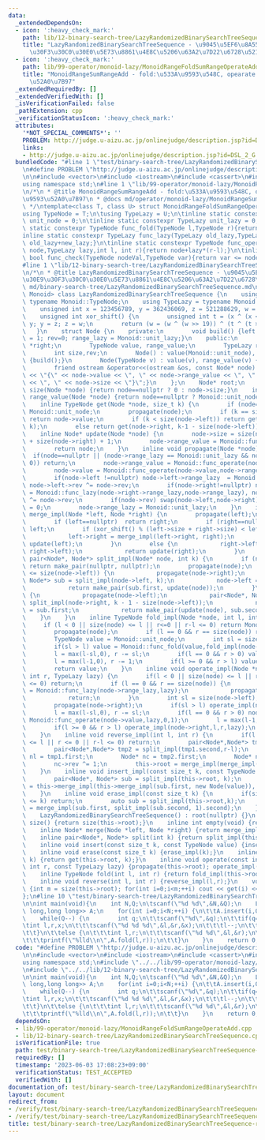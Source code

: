 ```yaml
---
data:
  _extendedDependsOn:
  - icon: ':heavy_check_mark:'
    path: lib/12-binary-search-tree/LazyRandomizedBinarySearchTreeSequence.cpp
    title: "LazyRandomizedBinarySearchTreeSequence - \u9045\u5EF6\u8A55\u4FA1\u30E9\
      \u30F3\u30C0\u30E0\u5E73\u8861\u4E8C\u5206\u63A2\u7D22\u6728\u5217"
  - icon: ':heavy_check_mark:'
    path: lib/99-operator/monoid-lazy/MonoidRangeFoldSumRangeOperateAdd.cpp
    title: "MonoidRangeSumRangeAdd - fold:\u533A\u9593\u548C, opearate:\u533A\u9593\
      \u52A0\u7B97"
  _extendedRequiredBy: []
  _extendedVerifiedWith: []
  _isVerificationFailed: false
  _pathExtension: cpp
  _verificationStatusIcon: ':heavy_check_mark:'
  attributes:
    '*NOT_SPECIAL_COMMENTS*': ''
    PROBLEM: http://judge.u-aizu.ac.jp/onlinejudge/description.jsp?id=DSL_2_G
    links:
    - http://judge.u-aizu.ac.jp/onlinejudge/description.jsp?id=DSL_2_G
  bundledCode: "#line 1 \"test/binary-search-tree/LazyRandomizedBinarySearchTreeSequence-rsqraq.test.cpp\"\
    \n#define PROBLEM \"http://judge.u-aizu.ac.jp/onlinejudge/description.jsp?id=DSL_2_G\"\
    \n\n#include <vector>\n#include <iostream>\n#include <cassert>\n#include <queue>\n\
    using namespace std;\n#line 1 \"lib/99-operator/monoid-lazy/MonoidRangeFoldSumRangeOperateAdd.cpp\"\
    \n/*\n * @title MonoidRangeSumRangeAdd - fold:\u533A\u9593\u548C, opearate:\u533A\
    \u9593\u52A0\u7B97\n * @docs md/operator/monoid-lazy/MonoidRangeSumRangeAdd.md\n\
    \ */\ntemplate<class T, class U> struct MonoidRangeFoldSumRangeOperateAdd {\n\t\
    using TypeNode = T;\n\tusing TypeLazy = U;\n\tinline static constexpr TypeNode\
    \ unit_node = 0;\n\tinline static constexpr TypeLazy unit_lazy = 0;\n\tinline\
    \ static constexpr TypeNode func_fold(TypeNode l,TypeNode r){return l+r;}\n\t\
    inline static constexpr TypeLazy func_lazy(TypeLazy old_lazy,TypeLazy new_lazy){return\
    \ old_lazy+new_lazy;}\n\tinline static constexpr TypeNode func_operate(TypeNode\
    \ node,TypeLazy lazy,int l, int r){return node+lazy*(r-l);}\n\tinline static constexpr\
    \ bool func_check(TypeNode nodeVal,TypeNode var){return var <= nodeVal;}\n};\n\
    #line 1 \"lib/12-binary-search-tree/LazyRandomizedBinarySearchTreeSequence.cpp\"\
    \n/*\n * @title LazyRandomizedBinarySearchTreeSequence - \u9045\u5EF6\u8A55\u4FA1\
    \u30E9\u30F3\u30C0\u30E0\u5E73\u8861\u4E8C\u5206\u63A2\u7D22\u6728\u5217\n * @docs\
    \ md/binary-search-tree/LazyRandomizedBinarySearchTreeSequence.md\n */\ntemplate<class\
    \ Monoid> class LazyRandomizedBinarySearchTreeSequence {\n    using TypeNode =\
    \ typename Monoid::TypeNode;\n    using TypeLazy = typename Monoid::TypeLazy;\n\
    \    unsigned int x = 123456789, y = 362436069, z = 521288629, w = 88675123;\n\
    \    unsigned int xor_shift() {\n        unsigned int t = (x ^ (x << 11)); x =\
    \ y; y = z; z = w;\n        return (w = (w ^ (w >> 19)) ^ (t ^ (t >> 8)));\n \
    \   }\n    struct Node {\n    private:\n        void build() {left = right = nullptr;size\
    \ = 1; rev=0; range_lazy = Monoid::unit_lazy;}\n    public:\n        Node *left,\
    \ *right;\n        TypeNode value, range_value;\n        TypeLazy range_lazy;\n\
    \        int size,rev;\n        Node() : value(Monoid::unit_node), range_value(Monoid::unit_node)\
    \ {build();}\n        Node(TypeNode v) : value(v), range_value(v) {build();}\n\
    \        friend ostream &operator<<(ostream &os, const Node* node) {return os\
    \ << \"{\" << node->value << \", \" << node->range_value << \", \" << node->range_lazy\
    \ << \", \" << node->size << \"}\";}\n    };\n    Node* root;\n    inline int\
    \ size(Node *node) {return node==nullptr ? 0 : node->size;}\n    inline TypeNode\
    \ range_value(Node *node) {return node==nullptr ? Monoid::unit_node : node->range_value;}\n\
    \    inline TypeNode get(Node *node, size_t k) {\n        if (node==nullptr) return\
    \ Monoid::unit_node;\n        propagate(node);\n        if (k == size(node->left))\
    \ return node->value;\n        if (k < size(node->left)) return get(node->left,\
    \ k);\n        else return get(node->right, k-1 - size(node->left));\n    }\n\
    \    inline Node* update(Node *node) {\n        node->size = size(node->left)\
    \ + size(node->right) + 1;\n        node->range_value = Monoid::func_fold(Monoid::func_fold(range_value(node->left),node->value),range_value(node->right));\n\
    \        return node;\n    }\n    inline void propagate(Node *node) {\n      \
    \  if(node==nullptr || (node->range_lazy == Monoid::unit_lazy && node->rev ==\
    \ 0)) return;\n        node->range_value = Monoid::func_operate(node->range_value,node->range_lazy,0,node->size);\n\
    \        node->value = Monoid::func_operate(node->value,node->range_lazy,0,1);\n\
    \        if(node->left !=nullptr) node->left->range_lazy  = Monoid::func_lazy(node->left->range_lazy,node->range_lazy),\
    \ node->left->rev ^= node->rev;\n        if(node->right!=nullptr) node->right->range_lazy\
    \ = Monoid::func_lazy(node->right->range_lazy,node->range_lazy), node->right->rev\
    \ ^= node->rev;\n        if(node->rev) swap(node->left,node->right), node->rev\
    \ = 0;\n        node->range_lazy = Monoid::unit_lazy;\n    }\n    inline Node*\
    \ merge_impl(Node *left, Node *right) {\n        propagate(left);\n        propagate(right);\n\
    \        if (left==nullptr)  return right;\n        if (right==nullptr) return\
    \ left;\n        if (xor_shift() % (left->size + right->size) < left->size) {\n\
    \            left->right = merge_impl(left->right, right);\n            return\
    \ update(left);\n        }\n        else {\n            right->left = merge_impl(left,\
    \ right->left);\n            return update(right);\n        }\n    }\n    inline\
    \ pair<Node*, Node*> split_impl(Node* node, int k) {\n        if (node==nullptr)\
    \ return make_pair(nullptr, nullptr);\n        propagate(node);\n        if (k\
    \ <= size(node->left)) {\n            propagate(node->right);\n            pair<Node*,\
    \ Node*> sub = split_impl(node->left, k);\n            node->left = sub.second;\n\
    \            return make_pair(sub.first, update(node));\n        }\n        else\
    \ {\n            propagate(node->left);\n            pair<Node*, Node*> sub =\
    \ split_impl(node->right, k - 1 - size(node->left));\n            node->right\
    \ = sub.first;\n            return make_pair(update(node), sub.second);\n    \
    \    }\n    }\n    inline TypeNode fold_impl(Node *node, int l, int r) {\n   \
    \     if (l < 0 || size(node) <= l || r<=0 || r-l <= 0) return Monoid::unit_node;\n\
    \        propagate(node);\n        if (l == 0 && r == size(node)) return range_value(node);\n\
    \        TypeNode value = Monoid::unit_node;\n        int sl = size(node->left);\n\
    \        if(sl > l) value = Monoid::func_fold(value,fold_impl(node->left,l,min(sl,r)));\n\
    \        l = max(l-sl,0), r -= sl;\n        if(l == 0 && r > 0) value = Monoid::func_fold(value,node->value);\n\
    \        l = max(l-1,0), r -= 1;\n        if(l >= 0 && r > l) value = Monoid::func_fold(value,fold_impl(node->right,l,r));\n\
    \        return value;\n    }\n    inline void operate_impl(Node *node, int l,\
    \ int r, TypeLazy lazy) {\n        if(l < 0 || size(node) <= l || r <= 0 || r-l\
    \ <= 0) return;\n        if (l == 0 && r == size(node)) {\n            node->range_lazy\
    \ = Monoid::func_lazy(node->range_lazy,lazy);\n            propagate(node);\n\
    \            return;\n        }\n        int sl = size(node->left);\n        propagate(node->left);\n\
    \        propagate(node->right);\n        if(sl > l) operate_impl(node->left,l,min(sl,r),lazy);\n\
    \        l = max(l-sl,0), r -= sl;\n        if(l == 0 && r > 0) node->value =\
    \ Monoid::func_operate(node->value,lazy,0,1);\n        l = max(l-1,0), r -= 1;\n\
    \        if(l >= 0 && r > l) operate_impl(node->right,l,r,lazy);\n        update(node);\n\
    \    }\n    inline void reverse_impl(int l, int r) {\n        if(l < 0 || size(root)\
    \ <= l || r <= 0 || r-l <= 0) return;\n        pair<Node*,Node*> tmp1 = split_impl(this->root,l);\n\
    \        pair<Node*,Node*> tmp2 = split_impl(tmp1.second,r-l);\n        Node*\
    \ nl = tmp1.first;\n        Node* nc = tmp2.first;\n        Node* nr = tmp2.second;\n\
    \        nc->rev ^= 1;\n        this->root = merge_impl(merge_impl(nl,nc),nr);\n\
    \    }\n    inline void insert_impl(const size_t k, const TypeNode value) {\n\
    \        pair<Node*, Node*> sub = split_impl(this->root, k);\n        this->root\
    \ = this->merge_impl(this->merge_impl(sub.first, new Node(value)), sub.second);\n\
    \    }\n    inline void erase_impl(const size_t k) {\n        if(size(this->root)\
    \ <= k) return;\n        auto sub = split_impl(this->root,k);\n        this->root\
    \ = merge_impl(sub.first, split_impl(sub.second, 1).second);\n    }\npublic:\n\
    \    LazyRandomizedBinarySearchTreeSequence() : root(nullptr) {}\n    inline int\
    \ size() {return size(this->root);}\n    inline int empty(void) {return bool(size()==0);}\n\
    \    inline Node* merge(Node *left, Node *right) {return merge_impl(left,right);}\n\
    \    inline pair<Node*, Node*> split(int k) {return split_impl(this->root,k);}\n\
    \    inline void insert(const size_t k, const TypeNode value) {insert_impl(k,value);}\n\
    \    inline void erase(const size_t k) {erase_impl(k);}\n    inline TypeNode get(size_t\
    \ k) {return get(this->root, k);}\n    inline void operate(const int l, const\
    \ int r, const TypeLazy lazy) {propagate(this->root); operate_impl(this->root,l,r,lazy);}\n\
    \    inline TypeNode fold(int l, int r) {return fold_impl(this->root,l,r);}\n\
    \    inline void reverse(int l, int r) {reverse_impl(l,r);}\n    void print()\
    \ {int m = size(this->root); for(int i=0;i<m;++i) cout << get(i) << \" \\n\"[i==m-1];}\n\
    };\n#line 10 \"test/binary-search-tree/LazyRandomizedBinarySearchTreeSequence-rsqraq.test.cpp\"\
    \n\nint main(void){\n    int N,Q;\n\tscanf(\"%d %d\",&N,&Q);\n    LazyRandomizedBinarySearchTreeSequence<MonoidRangeFoldSumRangeOperateAdd<long\
    \ long,long long>> A;\n    for(int i=0;i<N;++i) {\n\t\tA.insert(i,0);\n    }\n\
    \    while(Q--) {\n        int q;\n\t\tscanf(\"%d\",&q);\n\t\tif(q==0) {\n\t\t\
    \tint l,r,x;\n\t\t\tscanf(\"%d %d %d\",&l,&r,&x);\n\t\t\tl--;\n\t\t\tA.operate(l,r,x);\n\
    \t\t}\n\t\telse {\n\t\t\tint l,r;\n\t\t\tscanf(\"%d %d\",&l,&r);\n\t\t\tl--;\n\
    \t\t\tprintf(\"%lld\\n\",A.fold(l,r));\n\t\t}\n    }\n    return 0;\n}\n"
  code: "#define PROBLEM \"http://judge.u-aizu.ac.jp/onlinejudge/description.jsp?id=DSL_2_G\"\
    \n\n#include <vector>\n#include <iostream>\n#include <cassert>\n#include <queue>\n\
    using namespace std;\n#include \"../../lib/99-operator/monoid-lazy/MonoidRangeFoldSumRangeOperateAdd.cpp\"\
    \n#include \"../../lib/12-binary-search-tree/LazyRandomizedBinarySearchTreeSequence.cpp\"\
    \n\nint main(void){\n    int N,Q;\n\tscanf(\"%d %d\",&N,&Q);\n    LazyRandomizedBinarySearchTreeSequence<MonoidRangeFoldSumRangeOperateAdd<long\
    \ long,long long>> A;\n    for(int i=0;i<N;++i) {\n\t\tA.insert(i,0);\n    }\n\
    \    while(Q--) {\n        int q;\n\t\tscanf(\"%d\",&q);\n\t\tif(q==0) {\n\t\t\
    \tint l,r,x;\n\t\t\tscanf(\"%d %d %d\",&l,&r,&x);\n\t\t\tl--;\n\t\t\tA.operate(l,r,x);\n\
    \t\t}\n\t\telse {\n\t\t\tint l,r;\n\t\t\tscanf(\"%d %d\",&l,&r);\n\t\t\tl--;\n\
    \t\t\tprintf(\"%lld\\n\",A.fold(l,r));\n\t\t}\n    }\n    return 0;\n}"
  dependsOn:
  - lib/99-operator/monoid-lazy/MonoidRangeFoldSumRangeOperateAdd.cpp
  - lib/12-binary-search-tree/LazyRandomizedBinarySearchTreeSequence.cpp
  isVerificationFile: true
  path: test/binary-search-tree/LazyRandomizedBinarySearchTreeSequence-rsqraq.test.cpp
  requiredBy: []
  timestamp: '2023-06-03 17:08:23+09:00'
  verificationStatus: TEST_ACCEPTED
  verifiedWith: []
documentation_of: test/binary-search-tree/LazyRandomizedBinarySearchTreeSequence-rsqraq.test.cpp
layout: document
redirect_from:
- /verify/test/binary-search-tree/LazyRandomizedBinarySearchTreeSequence-rsqraq.test.cpp
- /verify/test/binary-search-tree/LazyRandomizedBinarySearchTreeSequence-rsqraq.test.cpp.html
title: test/binary-search-tree/LazyRandomizedBinarySearchTreeSequence-rsqraq.test.cpp
---
```

